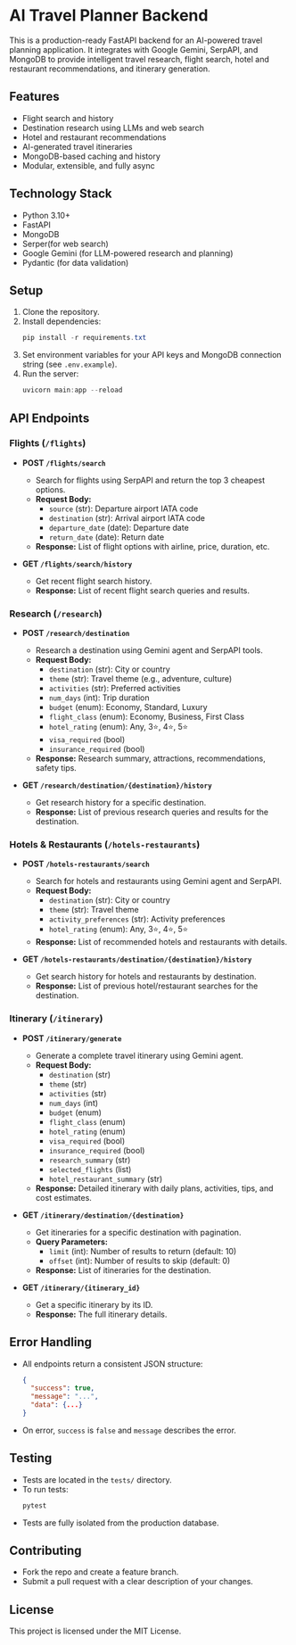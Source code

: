 # AI Travel Planner Backend

This is a production-ready FastAPI backend for an AI-powered travel planning application. It integrates with Google Gemini, SerpAPI, and MongoDB to provide intelligent travel research, flight search, hotel and restaurant recommendations, and itinerary generation.

## Features
- Flight search and history
- Destination research using LLMs and web search
- Hotel and restaurant recommendations
- AI-generated travel itineraries
- MongoDB-based caching and history
- Modular, extensible, and fully async

## Technology Stack
- Python 3.10+
- FastAPI
- MongoDB
- Serper(for web search)
- Google Gemini (for LLM-powered research and planning)
- Pydantic (for data validation)

## Setup
1. Clone the repository.
2. Install dependencies:
   ```powershell
   pip install -r requirements.txt
   ```
3. Set environment variables for your API keys and MongoDB connection string (see `.env.example`).
4. Run the server:
   ```powershell
   uvicorn main:app --reload
   ```

## API Endpoints

### Flights (`/flights`)

- **POST `/flights/search`**
  - Search for flights using SerpAPI and return the top 3 cheapest options.
  - **Request Body:**
    - `source` (str): Departure airport IATA code
    - `destination` (str): Arrival airport IATA code
    - `departure_date` (date): Departure date
    - `return_date` (date): Return date
  - **Response:** List of flight options with airline, price, duration, etc.

- **GET `/flights/search/history`**
  - Get recent flight search history.
  - **Response:** List of recent flight search queries and results.

### Research (`/research`)

- **POST `/research/destination`**
  - Research a destination using Gemini agent and SerpAPI tools.
  - **Request Body:**
    - `destination` (str): City or country
    - `theme` (str): Travel theme (e.g., adventure, culture)
    - `activities` (str): Preferred activities
    - `num_days` (int): Trip duration
    - `budget` (enum): Economy, Standard, Luxury
    - `flight_class` (enum): Economy, Business, First Class
    - `hotel_rating` (enum): Any, 3⭐, 4⭐, 5⭐
    - `visa_required` (bool)
    - `insurance_required` (bool)
  - **Response:** Research summary, attractions, recommendations, safety tips.

- **GET `/research/destination/{destination}/history`**
  - Get research history for a specific destination.
  - **Response:** List of previous research queries and results for the destination.

### Hotels & Restaurants (`/hotels-restaurants`)

- **POST `/hotels-restaurants/search`**
  - Search for hotels and restaurants using Gemini agent and SerpAPI.
  - **Request Body:**
    - `destination` (str): City or country
    - `theme` (str): Travel theme
    - `activity_preferences` (str): Activity preferences
    - `hotel_rating` (enum): Any, 3⭐, 4⭐, 5⭐
  - **Response:** List of recommended hotels and restaurants with details.

- **GET `/hotels-restaurants/destination/{destination}/history`**
  - Get search history for hotels and restaurants by destination.
  - **Response:** List of previous hotel/restaurant searches for the destination.

### Itinerary (`/itinerary`)

- **POST `/itinerary/generate`**
  - Generate a complete travel itinerary using Gemini agent.
  - **Request Body:**
    - `destination` (str)
    - `theme` (str)
    - `activities` (str)
    - `num_days` (int)
    - `budget` (enum)
    - `flight_class` (enum)
    - `hotel_rating` (enum)
    - `visa_required` (bool)
    - `insurance_required` (bool)
    - `research_summary` (str)
    - `selected_flights` (list)
    - `hotel_restaurant_summary` (str)
  - **Response:** Detailed itinerary with daily plans, activities, tips, and cost estimates.

- **GET `/itinerary/destination/{destination}`**
  - Get itineraries for a specific destination with pagination.
  - **Query Parameters:**
    - `limit` (int): Number of results to return (default: 10)
    - `offset` (int): Number of results to skip (default: 0)
  - **Response:** List of itineraries for the destination.

- **GET `/itinerary/{itinerary_id}`**
  - Get a specific itinerary by its ID.
  - **Response:** The full itinerary details.

## Error Handling
- All endpoints return a consistent JSON structure:
  ```json
  {
    "success": true,
    "message": "...",
    "data": {...}
  }
  ```
- On error, `success` is `false` and `message` describes the error.

## Testing
- Tests are located in the `tests/` directory.
- To run tests:
  ```powershell
  pytest
  ```
- Tests are fully isolated from the production database.

## Contributing
- Fork the repo and create a feature branch.
- Submit a pull request with a clear description of your changes.

## License
This project is licensed under the MIT License.
